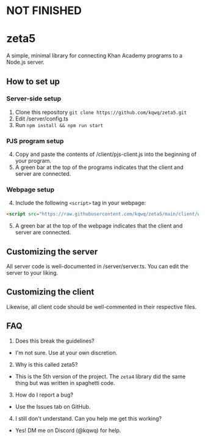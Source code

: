 # NOT FINISHED

# zeta5

A simple, minimal library for connecting Khan Academy programs to a Node.js server.

## How to set up

### Server-side setup
1. Clone this repository ```git clone https://github.com/kqwq/zeta5.git```
2. Edit /server/config.ts
3. Run ```npm install && npm run start```

### PJS program setup
4. Copy and paste the contents of /client/pjs-client.js into the beginning of your program.
5. A green bar at the top of the programs indicates that the client and server are connected.

### Webpage setup
4. Include the following `<script>` tag in your webpage:
```html
<script src="https://raw.githubusercontent.com/kqwq/zeta5/main/client/webpage-client.js"></script>
```
5. A green bar at the top of the webpage indicates that the client and server are connected.

## Customizing the server

All server code is well-documented in /server/server.ts. You can edit the server to your liking.

## Customizing the client

Likewise, all client code should be well-commented in their respective files.

## FAQ
1. Does this break the guidelines?
- I'm not sure. Use at your own discretion.
2. Why is this called zeta5?
- This is the 5th version of the project. The `zeta4` library did the same thing but was written in spaghetti code.
3. How do I report a bug?
- Use the Issues tab on GitHub.
4. I still don't understand. Can you help me get this working?
- Yes! DM me on Discord (@kqwq) for help.